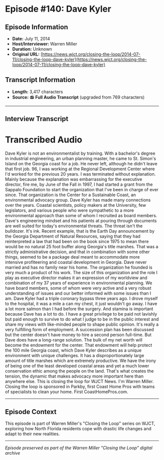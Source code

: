 # Episode #140: Dave Kyler



## Episode Information

- **Date:** July 11, 2014
- **Host/Interviewer:** Warren Miller
- **Duration:** Unknown
- **Original URL:** [https://news.wjct.org/closing-the-loop/2014-07-11/closing-the-loop-dave-kyler](https://news.wjct.org/closing-the-loop/2014-07-11/closing-the-loop-dave-kyler)

## Transcript Information

- **Length:** 3,417 characters
- **Source:** 📻 **Full Audio Transcript** (upgraded from 769 characters)

---

## Interview Transcript

# Transcribed Audio
Dave Kyler is not an environmentalist by training. With a bachelor's degree in industrial engineering, an urban planning master, he came to St. Simon's Island on the Georgia coast for a job. He never left, although he didn't leave that first job. 96, I was working at the Regional Development Center where I'd worked for the previous 20 years. I was terminated without explanation. Mainly because the explanation was embarrassing for the executive director, fire me, by June of the Fall in 1997, I had started a grant from the Sappalo Foundation to start the organization that I've been in charge of ever since. That organization is the Center for a Sustainable Coast, an environmental advocacy group. Dave Kyler has made many connections over the years. Coastal scientists, policy makers at the University, few legislators, and various people who were sympathetic to a more environmental approach than some of whom I recruited as board members. Dave's engineering mindset and his patients at pouring through documents are well suited for today's environmental threats. The threat isn't the bulldozer. It's ink. Recent example, that is the Earth Day announcement by the Georgia Department of Natural Resources, saying that they had reinterpreted a law that had been on the book since 1975 to mean there would be no natural 25 foot buffer along Georgia's title marshes. That was a strictly administrative decision, and that in combination with some other things, seemed to be a package deal meant to accommodate more intensive profiteering and coastal development in Georgia. Dave never married and has no family near his home. The organization he founded is very much a product of his work. The size of this organization and the role I play as executive director makes it an expression of my worldview and combination of my 37 years of experience in environmental planning. We have board members, some of whom were very active and a very robust understanding of issues and our better informed with some issues than I am. Dave Kyler had a triple coronary bypass three years ago. I drove myself to the hospital, it was a mile a can my chest, it just wouldn't go away. I have a lot more salmon than I had before the surgery. And stamina is important because Dave has a lot to do. I have a great privilege to be paid not lavishly but paid enough to survive to do what I judge to be in the public interest and share my views with like-minded people to shape public opinion. It's really a very fulfilling form of employment. A succession plan has been discussed but the center doesn't have money to hire a second person full-time. But Dave does have a long-range solution. The bulk of my net worth will become the endowment for the center. That endowment will help protect the 100 mile Georgia coast, which Dave Kyler describes as a unique environment with unique challenges. It has a disproportionately large amount of title marshes which are extremely productive. We have the irony of being one of the least developed coastal areas and yet a much lower conservation ethic among the people on the land. That's what creates the tension, the dynamic that makes advocacy more important here than anywhere else. This is closing the loop for WJCT News. I'm Warren Miller. Closing the loop is sponsored in Parkby, first Coast Home Pros with teams of specialists to clean your home. First CoastHomePros.com.

---

## Episode Context

This episode is part of Warren Miller's "Closing the Loop" series on WJCT, exploring how North Florida residents cope with drastic life changes and adapt to their new realities.



---

*Episode preserved as part of the Warren Miller "Closing the Loop" digital archive*
